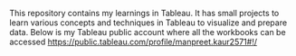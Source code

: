 This repository contains my learnings in Tableau. It has small projects to learn various concepts and techniques in Tableau to visualize and prepare data.
Below is my Tableau public account where all the workbooks can be accessed 
 https://public.tableau.com/profile/manpreet.kaur2571#!/
